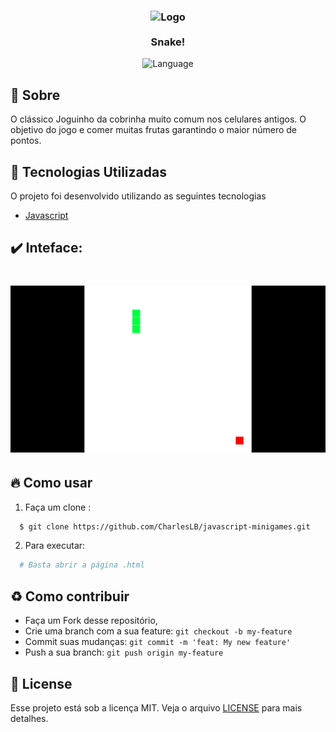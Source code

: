 <h3 align="center">
    <img alt="Logo" title="#logo" width="300px" src="./public/images/snake.ico">
    <br><br>
    <b>Snake!</b> 
</h3>

<p align="center">
  <img alt="Language" src="https://img.shields.io/badge/language-NodeJS-brightgreen">
</p>


## :bookmark: Sobre

O clássico Joguinho da cobrinha muito comum nos celulares antigos. O objetivo do jogo e comer muitas frutas garantindo o maior número de pontos.

<a id="documentacao"></a>

## :rocket: Tecnologias Utilizadas

O projeto foi desenvolvido utilizando as seguintes tecnologias

- [Javascript](https://www.typescriptlang.org/)

## :heavy_check_mark: Inteface:

<h1 align="center">
    <img alt="Web" src="./.github/interface.png" width="900px">
</h1>

<a id="como-usar"></a>

## :fire: Como usar

1. Faça um clone :

```sh
  $ git clone https://github.com/CharlesLB/javascript-minigames.git
```

2. Para executar:

```sh
  # Basta abrir a página .html
```

<a id="como-contribuir"></a>

## :recycle: Como contribuir

- Faça um Fork desse repositório,
- Crie uma branch com a sua feature: `git checkout -b my-feature`
- Commit suas mudanças: `git commit -m 'feat: My new feature'`
- Push a sua branch: `git push origin my-feature`

## :memo: License

Esse projeto está sob a licença MIT. Veja o arquivo [LICENSE](LICENSE.md) para mais detalhes.
